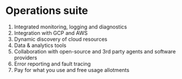 # Operations suite
1. Integrated monitoring, logging and diagnostics
1. Integration with GCP and AWS
1. Dynamic discovery of cloud resources
1. Data & analytics tools
1. Collaboration with open-source and 3rd party agents and software providers
1. Error reporting and fault tracing
1. Pay for what you use and free usage allotments
